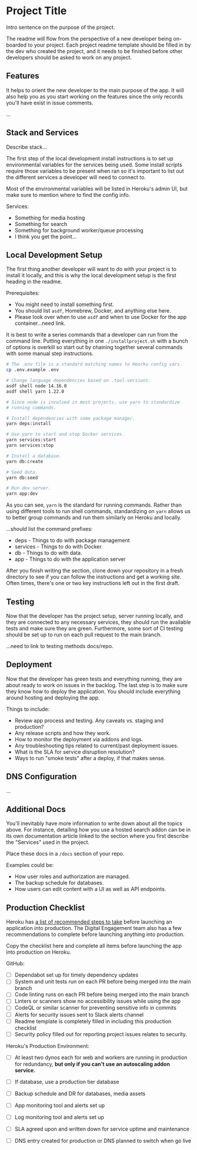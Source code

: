 # Project Title

Intro sentence on the purpose of the project.

The readme will flow from the perspective of a new developer being on-boarded to your project. Each
project readme template should be filled in by the dev who created the project, and it needs to be
finished before other developers should be asked to work on any project.

## Features

It helps to orient the new developer to the main purpose of the app. It will also help you as you
start working on the features since the only records you'll have exist in issue comments.

...

## Stack and Services

Describe stack...

The first step of the local development install instructions is to set up environmental variables
for the services being used. Some install scripts require those variables to be present when ran so
it's important to list out the different services a developer will need to connect to.

Most of the environmental variables will be listed in Heroku's admin UI, but make sure to mention
where to find the config info.

Services:

- Something for media hosting
- Something for search
- Something for background worker/queue processing
- I think you get the point...

## Local Development Setup

The first thing another developer will want to do with your project is to install it locally, and
this is why the local development setup is the first heading in the readme.

Prerequisites:

- You might need to install something first.
- You should list `asdf`, Homebrew, Docker, and anything else here.
- Please look over when to use `asdf` and when to use Docker for the app container...need link.

It is best to write a series commands that a developer can run from the command line. Putting
everything in one `./installproject.sh` with a bunch of options is overkill so start out by chaining
together several commands with some manual step instructions.

```bash
# The .env file is a standard matching names to Heorku config vars.
cp .env.example .env

# Change language dependencies based on .tool-versions.
asdf shell node 14.16.0
asdf shell yarn 1.22.0

# Since node is involved in most projects, use yarn to standardize
# running commands.

# Install dependencies with some package manager.
yarn deps:install

# Use yarn to start and stop Docker services.
yarn services:start
yarn services:stop

# Install a database.
yarn db:create

# Seed data.
yarn db:seed

# Run dev server.
yarn app:dev
```

As you can see, `yarn` is the standard for running commands. Rather than using different tools to
run shell commands, standardizing on `yarn` allows us to better group commands and run them
similarly on Heroku and locally.

...should list the command prefixes:

- deps - Things to do with package management
- services - Things to do with Docker.
- db - Things to do with data.
- app - Things to do with the application server

After you finish writing the section, clone down your repository in a fresh directory to see if you
can follow the instructions and get a working site. Often times, there's one or two key instructions
left out in the first draft.

## Testing

Now that the developer has the project setup, server running locally, and they are connected to any
necessary services, they should run the available tests and make sure they are green. Furthermore,
some sort of CI testing should be set up to run on each pull request to the main branch.

...need to link to testing methods docs/repo.

## Deployment

Now that the developer has green tests and everything running, they are about ready to work on
issues in the backlog. The last step is to make sure they know how to deploy the application. You
should include everything around hosting and deploying the app.

Things to include:

- Review app process and testing. Any caveats vs. staging and production?
- Any release scripts and how they work.
- How to monitor the deployment via addons and logs.
- Any troubleshooting tips related to current/past deployment issues.
- What is the SLA for service disruption resolution?
- Ways to run "smoke tests" after a deploy, if that makes sense.

## DNS Configuration

...

## Additional Docs

You'll inevitably have more information to write down about all the topics above. For instance,
detailing how you use a hosted search addon can be in its own documentation article linked to the
section where you first describe the "Services" used in the project.

Place these docs in a `/docs` section of your repo.

Examples could be:

- How user roles and authorization are managed.
- The backup schedule for databases.
- How users can edit content with a UI as well as API endpoints.

## Production Checklist

Heroku
has [a list of recommended steps to take](https://devcenter.heroku.com/articles/production-check)
before launching an application into production. The Digital Engagement team also has a few
recommendations to complete before launching anything into production.

Copy the checklist here and complete all items before launching the app into production on Heroku.

GitHub:

- [ ] Dependabot set up for timely dependency updates
- [ ] System and unit tests run on each PR before being merged into the main branch
- [ ] Code linting runs on each PR before being merged into the main branch
- [ ] Linters or scanners show no accessibility issues while using the app
- [ ] CodeQL or similar scanner for preventing sensitive info in commits
- [ ] Alerts for security issues sent to Slack alerts channel
- [ ] Readme template is completely filled in including this production checklist
- [ ] Security policy filled out for reporting project issues relates to security.

Heroku's Production Environment:

- [ ] At least two dynos each for web and workers are running in production for redundancy, **but only if 
  you can't use an autoscaling addon service.**
- [ ] If database, use a production tier database
- [ ] Backup schedule and DR for databases, media assets
- [ ] App monitoring tool and alerts set up
- [ ] Log monitoring tool and alerts set up
- [ ] SLA agreed upon and written down for service uptime and maintenance
- [ ] DNS entry created for production or DNS planned to switch when go live  


